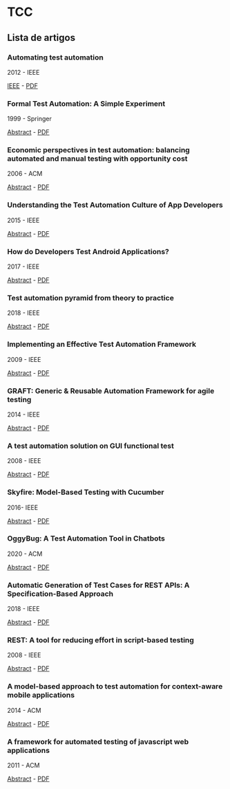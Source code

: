 # TCC

## Lista de artigos

### Automating test automation

2012 - IEEE

[IEEE](https://ieeexplore.ieee.org/abstract/document/6227131) - [PDF](https://ieeexplore.ieee.org/stamp/stamp.jsp?tp=&arnumber=6227131)

### Formal Test Automation: A Simple Experiment

1999 - Springer

[Abstract](https://link.springer.com/chapter/10.1007/978-0-387-35567-2_12) - [PDF](https://dl.acm.org/doi/pdf/10.1145/1138929.1138946)

### Economic perspectives in test automation: balancing automated and manual testing with opportunity cost

2006 - ACM

[Abstract](https://dl.acm.org/doi/abs/10.1145/1138929.1138946) - [PDF]()

### Understanding the Test Automation Culture of App Developers

2015 - IEEE

[Abstract](https://ieeexplore.ieee.org/abstract/document/7102609) - [PDF](https://ieeexplore.ieee.org/stamp/stamp.jsp?arnumber=7102609)

### How do Developers Test Android Applications?

2017 - IEEE

[Abstract](https://ieeexplore.ieee.org/document/8094467) - [PDF](https://ieeexplore.ieee.org/stamp/stamp.jsp?tp=&arnumber=8094467)

### Test automation pyramid from theory to practice

2018 - IEEE

[Abstract](https://ieeexplore.ieee.org/document/8402699) - [PDF](https://ieeexplore.ieee.org/stamp/stamp.jsp?tp=&arnumber=8402699)

### Implementing an Effective Test Automation Framework

2009 - IEEE

[Abstract](https://ieeexplore.ieee.org/abstract/document/5254082) - [PDF](https://ieeexplore.ieee.org/stamp/stamp.jsp?arnumber=5254082)


### GRAFT: Generic & Reusable Automation Framework for agile testing

2014 - IEEE

[Abstract](https://ieeexplore.ieee.org/document/6949235) - [PDF](https://ieeexplore.ieee.org/stamp/stamp.jsp?tp=&arnumber=6949235)


### A test automation solution on GUI functional test

2008 - IEEE

[Abstract](https://ieeexplore.ieee.org/abstract/document/4618325) - [PDF](https://ieeexplore.ieee.org/stamp/stamp.jsp?arnumber=4618325)


### Skyfire: Model-Based Testing with Cucumber

2016- IEEE

[Abstract](https://ieeexplore.ieee.org/abstract/document/7515497) - [PDF](https://ieeexplore.ieee.org/stamp/stamp.jsp?arnumber=7515497)


### OggyBug: A Test Automation Tool in Chatbots

2020 - ACM

[Abstract](https://dl.acm.org/doi/abs/10.1145/3425174.3425230) - [PDF](https://dl.acm.org/doi/pdf/10.1145/3425174.3425230)


### Automatic Generation of Test Cases for REST APIs: A Specification-Based Approach

2018 - IEEE

[Abstract](https://ieeexplore.ieee.org/abstract/document/8536162) - [PDF](https://ieeexplore.ieee.org/stamp/stamp.jsp?tp=&arnumber=8536162)


### REST: A tool for reducing effort in script-based testing

2008 - IEEE

[Abstract](https://ieeexplore.ieee.org/abstract/document/4658108) - [PDF](https://ieeexplore.ieee.org/stamp/stamp.jsp?arnumber=4658108)


### A model-based approach to test automation for context-aware mobile applications

2014 - ACM

[Abstract](https://dl.acm.org/doi/abs/10.1145/2554850.2554942) - [PDF](https://dl.acm.org/doi/pdf/10.1145/2554850.2554942)


### A framework for automated testing of javascript web applications

2011 - ACM

[Abstract](https://dl.acm.org/doi/abs/10.1145/1985793.1985871) - [PDF](https://dl.acm.org/doi/pdf/10.1145/1985793.1985871)
